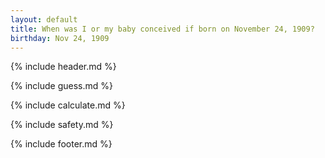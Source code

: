 ```yaml
---
layout: default
title: When was I or my baby conceived if born on November 24, 1909?
birthday: Nov 24, 1909
---
```


{% include header.md %}

{% include guess.md %}

{% include calculate.md %}

{% include safety.md %}

{% include footer.md %}



